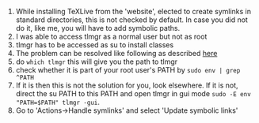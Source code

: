 1. While installing TeXLive from the 'website', elected to create symlinks in standard directories, this is not checked by default. In case you did not do it, like me, you will have to add symbolic paths.
2. I was able to access tlmgr as a normal user but not as root
3. tlmgr has to be accessed as su to install classes
4. The problem can be resolved like following as described [here](https://github.com/scottkosty/install-tl-ubuntu/issues/13)
  1. do `which tlmgr` this will give you the path to tlmgr
  2. check whether it is part of your root user's PATH by `sudo env | grep ^PATH`
  3. If it is then this is not the solution for you, look elsewhere. If it is not, direct the su PATH to this PATH and open tlmgr in gui mode `sudo -E env "PATH=$PATH" tlmgr -gui`.
  4. Go to 'Actions->Handle symlinks' and select 'Update symbolic links'
